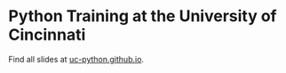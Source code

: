 # Python Training at the University of Cincinnati

Find all slides at [uc-python.github.io](https://uc-python.github.io).
